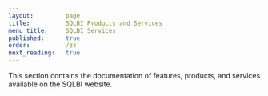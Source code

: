 ```yaml
---
layout:         page
title:          SQLBI Products and Services
menu_title:     SQLBI Services
published:      true
order:          /zz
next_reading:   true
---
```

This section contains the documentation of features, products, and services available on the SQLBI website.